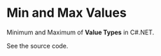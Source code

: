# Min and Max Values
<p>Minimum and Maximum of <b>Value Types</b> in C#.NET.</p>
<p>See the source code.</p>
